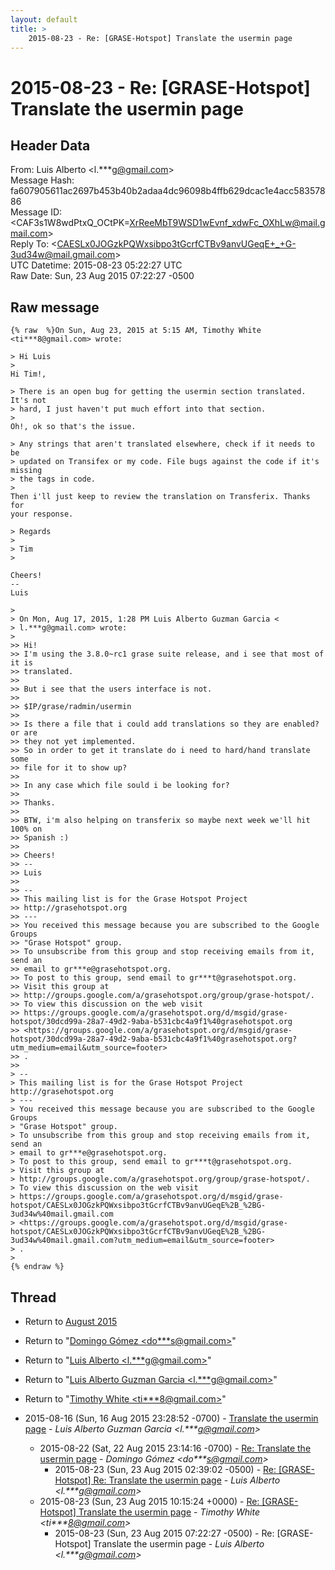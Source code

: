 ```yaml
---
layout: default
title: >
    2015-08-23 - Re: [GRASE-Hotspot] Translate the usermin page
---
```


# 2015-08-23 - Re: [GRASE-Hotspot] Translate the usermin page

## Header Data

From: Luis Alberto \<l.***g@gmail.com\><br>
Message Hash: fa607905611ac2697b453b40b2adaa4dc96098b4ffb629dcac1e4acc58357886<br>
Message ID: \<CAF3s1W8wdPtxQ_OCtPK=XrReeMbT9WSD1wEvnf_xdwFc_OXhLw@mail.gmail.com\><br>
Reply To: \<CAESLx0JOGzkPQWxsibpo3tGcrfCTBv9anvUGeqE+_+G-3ud34w@mail.gmail.com\><br>
UTC Datetime: 2015-08-23 05:22:27 UTC<br>
Raw Date: Sun, 23 Aug 2015 07:22:27 -0500<br>

## Raw message

```
{% raw  %}On Sun, Aug 23, 2015 at 5:15 AM, Timothy White <ti***8@gmail.com> wrote:

> Hi Luis
>
Hi Tim!,

> There is an open bug for getting the usermin section translated. It's not
> hard, I just haven't put much effort into that section.
>
Oh!, ok so that's the issue.

> Any strings that aren't translated elsewhere, check if it needs to be
> updated on Transifex or my code. File bugs against the code if it's missing
> the tags in code.
>
Then i'll just keep to review the translation on Transferix. Thanks for
your response.

> Regards
>
> Tim
>

Cheers!
--
Luis

>
> On Mon, Aug 17, 2015, 1:28 PM Luis Alberto Guzman Garcia <
> l.***g@gmail.com> wrote:
>
>> Hi!
>> I'm using the 3.8.0~rc1 grase suite release, and i see that most of it is
>> translated.
>>
>> But i see that the users interface is not.
>>
>> $IP/grase/radmin/usermin
>>
>> Is there a file that i could add translations so they are enabled? or are
>> they not yet implemented.
>> So in order to get it translate do i need to hard/hand translate some
>> file for it to show up?
>>
>> In any case which file sould i be looking for?
>>
>> Thanks.
>>
>> BTW, i'm also helping on transferix so maybe next week we'll hit 100% on
>> Spanish :)
>>
>> Cheers!
>> --
>> Luis
>>
>> --
>> This mailing list is for the Grase Hotspot Project
>> http://grasehotspot.org
>> ---
>> You received this message because you are subscribed to the Google Groups
>> "Grase Hotspot" group.
>> To unsubscribe from this group and stop receiving emails from it, send an
>> email to gr***e@grasehotspot.org.
>> To post to this group, send email to gr***t@grasehotspot.org.
>> Visit this group at
>> http://groups.google.com/a/grasehotspot.org/group/grase-hotspot/.
>> To view this discussion on the web visit
>> https://groups.google.com/a/grasehotspot.org/d/msgid/grase-hotspot/30dcd99a-28a7-49d2-9aba-b531cbc4a9f1%40grasehotspot.org
>> <https://groups.google.com/a/grasehotspot.org/d/msgid/grase-hotspot/30dcd99a-28a7-49d2-9aba-b531cbc4a9f1%40grasehotspot.org?utm_medium=email&utm_source=footer>
>> .
>>
> --
> This mailing list is for the Grase Hotspot Project http://grasehotspot.org
> ---
> You received this message because you are subscribed to the Google Groups
> "Grase Hotspot" group.
> To unsubscribe from this group and stop receiving emails from it, send an
> email to gr***e@grasehotspot.org.
> To post to this group, send email to gr***t@grasehotspot.org.
> Visit this group at
> http://groups.google.com/a/grasehotspot.org/group/grase-hotspot/.
> To view this discussion on the web visit
> https://groups.google.com/a/grasehotspot.org/d/msgid/grase-hotspot/CAESLx0JOGzkPQWxsibpo3tGcrfCTBv9anvUGeqE%2B_%2BG-3ud34w%40mail.gmail.com
> <https://groups.google.com/a/grasehotspot.org/d/msgid/grase-hotspot/CAESLx0JOGzkPQWxsibpo3tGcrfCTBv9anvUGeqE%2B_%2BG-3ud34w%40mail.gmail.com?utm_medium=email&utm_source=footer>
> .
>
{% endraw %}
```

## Thread

+ Return to [August 2015](/archive/2015/08)

+ Return to "[Domingo Gómez <do***s<span>@</span>gmail.com>](/authors/do___s_at_gmail_com)"
+ Return to "[Luis Alberto <l.***g<span>@</span>gmail.com>](/authors/l____g_at_gmail_com)"
+ Return to "[Luis Alberto Guzman Garcia <l.***g<span>@</span>gmail.com>](/authors/l____g_at_gmail_com)"
+ Return to "[Timothy White <ti***8<span>@</span>gmail.com>](/authors/ti___8_at_gmail_com)"

+ 2015-08-16 (Sun, 16 Aug 2015 23:28:52 -0700) - [Translate the usermin page](/archive/2015/08/a98749da0ee8beea73aa064d4738643f33bb86ba27331c4fda34c888c29bd596) - _Luis Alberto Guzman Garcia \<l.***g@gmail.com\>_
  + 2015-08-22 (Sat, 22 Aug 2015 23:14:16 -0700) - [Re: Translate the usermin page](/archive/2015/08/9f44c481154eec5805500ae1a7f1da21e47b3a159ee0063b3d7f8b3569611910) - _Domingo Gómez \<do***s@gmail.com\>_
    + 2015-08-23 (Sun, 23 Aug 2015 02:39:02 -0500) - [Re: [GRASE-Hotspot] Re: Translate the usermin page](/archive/2015/08/6e6dd55a1b1dedaac947491d959dbe8fef0bc79ea5bafd4a5588b2e5ed4c818d) - _Luis Alberto \<l.***g@gmail.com\>_
  + 2015-08-23 (Sun, 23 Aug 2015 10:15:24 +0000) - [Re: [GRASE-Hotspot] Translate the usermin page](/archive/2015/08/6d3d45f6aef375530747a062ff0c1239e1e25b5e0f8f4c453261d75be8558bcf) - _Timothy White \<ti***8@gmail.com\>_
    + 2015-08-23 (Sun, 23 Aug 2015 07:22:27 -0500) - Re: [GRASE-Hotspot] Translate the usermin page - _Luis Alberto \<l.***g@gmail.com\>_

